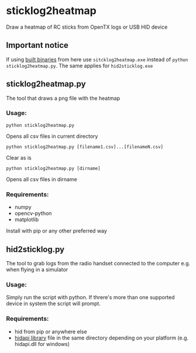 # sticklog2heatmap
Draw a heatmap of RC sticks from OpenTX logs or USB HID device
## Important notice
If using [built binaries](https://github.com/vodka-bears/sticklog2heatmap/releases) from here use `sitcklog2heatmap.exe` instead of `python sticklog2heatmap.py`. The same applies for `hid2sticklog.exe`
## sticklog2heatmap.py
The tool that draws a png file with the heatmap
### Usage:
```
python sticklog2heatmap.py
```
Opens all csv files in current directory
```
python sticklog2heatmap.py [filename1.csv]...[filenameN.csv]
```
Clear as is
```
python sticklog2heatmap.py [dirname]
```
Opens all csv files in dirname
### Requirements:
- numpy
- opencv-python
- matplotlib

Install with pip or any other preferred way
## hid2sticklog.py
The tool to grab logs from the radio handset connected to the computer e.g. when flying in a simulator
### Usage:
Simply run the script with python. If threre's more than one supported device in system the script will prompt.
### Requirements:
- hid from pip or anywhere else
- [hidapi library](https://github.com/libusb/hidapi/releases) file in the same directory depending on your platform (e.g. hidapi.dll for windows)